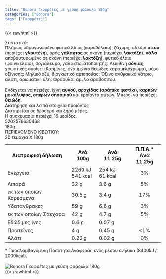 ```yaml
---
title: "Bonora Γκοφρέτες με γεύση φράουλα 180g"
categories: ["Bonora"]
tags: ["Γκοφρέτες"]
---
```

{{< rawhtml >}}

<div class="sload74"><div class="product"><div id="sistatika">Συστατικά:</div><div class="alltext">Πλήρως υδρογονωμένο φυτικό λίπος (καρυδέλαιο), ζάχαρη, αλεύρι <b>σίτου</b> (περιέχει <b>γλουτένη</b>), ορός <b>γάλακτος</b> σε σκόνη (περιέχει <b>λακτόζη</b>), <b>γάλα</b> αποβουτυρωμένο σε σκόνη (περιέχει <b>λακτόζη</b>), φυτικό έλαιο (φοινικέλαιο), σογιάλευρο, γαλακτωματοποιητής: Λεκιθίνη <b>σόγιας</b>, χρωστικές ουσίες: (Καρμίνες, εναμμώνιο θειώδες καραμελόχρωμα), μέσο οξίνισης: Μηλικό οξύ, διογκωτικό αρτοποιίας: Όξινο ανθρακικό νάτριο, αλάτι, αρωματική ύλη: Φράουλα. άμυλο αραβοσίτου.<br><br>Ενδέχεται να περιέχει ίχνη <b>αυγού, αραχίδας (αράπικο φιστίκι), καρπών με κέλυφος, σπόρων σησαμιού</b> και προϊόντα αυτών. Μπορεί να περιέχει <b>θειώδη</b>.<br></div><div id="loipa">Διατήρηση και λοιπά στοιχεία προϊόντος</div><div class="alltext">Διατηρείται σε δροσερό και ξηρό μέρος.<br>H συσκευασία περιέχει 16 μερίδες.</div><div id="barcode"><div id="barimage1"></div><span id="bartext">5202576630468</span></div><div id="varos"><div id="varosimage1"></div><span id="varostext">180g</span></div><div id="kivotio">ΠΕΡΙΕΧΟΜΕΝΟ ΚΙΒΩΤΙΟΥ:<br>20 τεμάχια Χ 180g</div><div class="tabout"><table id="diatable"><tbody><tr><th>Διατροφική δήλωση</th><th>Ανά 100g</th><th>Ανά 11.25g</th><th>Π.Π.Α.*<br>Aνά 11.25g</th></tr><tr><td class="texr2">Ενέργεια</td><td class="texr">2260 kJ<br>541 kcal</td><td class="texr">254 kJ<br>61 kcal</td><td class="texr" style="text-align:center">3%</td></tr><tr><td class="texr2">Λιπαρά</td><td class="texr">32 g</td><td class="texr">3.6 g</td><td class="texr" style="text-align:center">5%</td></tr><tr><td class="gray">εκ των οποίων Κορεσµένα</td><td class="gray2">30.5 g</td><td class="gray2">3.4 g</td><td class="gray2" style="text-align:center">17%</td></tr><tr><td class="texr2">Yδατάνθρακες</td><td class="texr">59 g</td><td class="texr">6.6 g</td><td class="texr" style="text-align:center">3%</td></tr><tr><td class="gray">εκ των οποίων Σάκχαρα</td><td class="gray2">42 g</td><td class="gray2">4.7 g</td><td class="gray2" style="text-align:center">5%</td></tr><tr><td class="texr2">Eδώδιμες ίνες</td><td class="texr">0.6 g</td><td class="texr">0.07 g</td><td class="texr" style="text-align:center"></td></tr><tr><td class="texr2">Πρωτεΐνες</td><td class="texr">4 g</td><td class="texr">0.45 g</td><td class="texr" style="text-align:center">&lt;1%</td></tr><tr><td class="texr2">Αλάτι</td><td class="texr">0.22 g</td><td class="texr">0.02 g</td><td class="texr" style="text-align:center">0%</td></tr></tbody></table></div><div class="alltext">* Προσλαμβανόμενη Ποσότητα Αναφοράς ενός μέσου ενήλικα (8400kJ / 2000kcal).</div><br><div class="pimg"><img alt="Bonora Γκοφρέτες με γεύση φράουλα 180g" title="Bonora Γκοφρέτες με γεύση φράουλα 180g" src="/media/images/bonora-gkofretes-me-geush-fraoula-180g.jpg"></div></div></div>
{{< /rawhtml >}}


